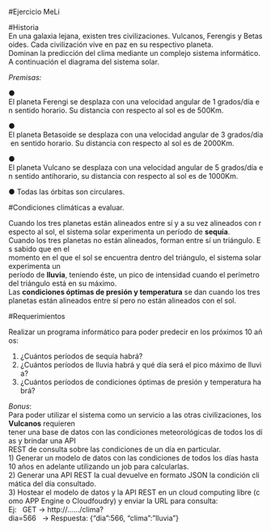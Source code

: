 #Ejercicio MeLi

#Historia
En una galaxia lejana, existen tres civilizaciones. Vulcanos, Ferengis y Betasoides. Cada civilización vive en paz en su respectivo planeta.
Dominan la predicción del clima mediante un complejo sistema informático.
A continuación el diagrama del sistema solar.

*Premisas:*

● El planeta Ferengi se desplaza con una velocidad angular de 1 grados/día en sentido horario. Su distancia con respecto al sol es de 500Km. 

● El planeta Betasoide se desplaza con una velocidad angular de 3 grados/día en sentido horario. Su distancia con respecto al sol es de 2000Km. 

● El planeta Vulcano se desplaza con una velocidad angular de 5 grados/día en sentido anti­horario, su distancia con respecto al sol es de 1000Km. 

● Todas las órbitas son circulares.

#Condiciones climáticas a evaluar.

Cuando los tres planetas están alineados entre sí y a su vez alineados con respecto al sol, el sistema solar experimenta un período de **sequía**.
            
Cuando los tres planetas no están alineados, forman entre sí un triángulo. Es sabido que en el momento en el que el sol se encuentra dentro del triángulo, el sistema solar experimenta un período de **lluvia**, teniendo éste, un pico de intensidad cuando el perímetro del triángulo está en su máximo.
        
Las **condiciones óptimas de presión y temperatura** se dan cuando los tres planetas están alineados entre sí pero no están alineados con el sol.


#Requerimientos

Realizar un programa informático para poder predecir en los próximos 10 años:
1. ¿Cuántos períodos de sequía habrá? 
2. ¿Cuántos períodos de lluvia habrá y qué día será el pico máximo de lluvia? 
3. ¿Cuántos períodos de condiciones óptimas de presión y temperatura habrá?

*Bonus*:
Para poder utilizar el sistema como un servicio a las otras civilizaciones, los **Vulcanos** requieren tener una base de datos con las condiciones meteorológicas de todos los días y brindar una API REST de consulta sobre las condiciones de un día en particular.
1) Generar un modelo de datos con las condiciones de todos los días hasta 10 años en adelante utilizando un job para calcularlas. 
2) Generar una API REST la cual devuelve en formato JSON la condición climática del día consultado. 
3) Hostear el modelo de datos y la API REST en un cloud computing libre (como APP Engine o Cloudfoudry) y enviar la URL para consulta:
Ej:   GET → http://….../clima?dia=566   → Respuesta: {“dia”:566, “clima”:”lluvia”}